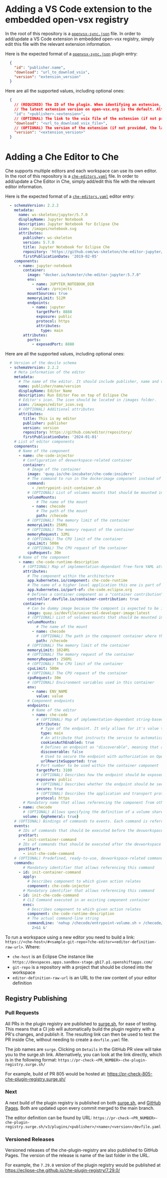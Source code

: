 # Adding a VS Code extension to the embedded open-vsx registry
In the root of this repository is a [`openvsx-sync.json`](./openvsx-sync.json) file. In order to add/update a VS Code extension in embedded open-vsx registry, simply edit this file with the relevant extension information.

Here is the expected format of a [`openvsx-sync.json`](./openvsx-sync.json) plugin entry:

```json
  {
    "id": "publisher.name",
    "download": "url_to_downlod_vsix",
    "version": "extension_version"
  }
```

Here are all the supported values, including optional ones:

```json
  {
    // (REQUIRED) The ID of the plugin. When identifying an extension, provide the full name of the form publisher.extension, for example ms-python.python
    // The latest extension version on open-vsx.org is the default. Alternatively, you can add "version": "<extension_version>" on a new line to specify a version.
    "id": "<publisher>.<extension>",
    // (OPTIONAL) The link to the vsix file of the extension (if not provided, the extension will be downloaded)
    "download": "<url_to_download_vsix_file>",
    // (OPTIONAL) The version of the extension (if not provided, the latest version will be used)
    "version": "<extension_version>"
  }
```

# Adding a Che Editor to Che
Che supports multiple editors and each workspace can use its own editor. In the root of this repository is a [`che-editors.yaml`](./che-editors.yaml) file. In order to add/update a Che Editor in Che, simply add/edit this file with the relevant editor information.

Here is the expected format of a [`che-editors.yaml`](./che-editors.yaml) editor entry:

```yaml
  - schemaVersion: 2.2.2
    metadata:
      name: ws-skeleton/jupyter/5.7.0
      displayName: Jupyter Notebook
      description: Jupyter Notebook for Eclipse Che
      icon: /images/notebook.svg
      attributes:
        publisher: ws-skeleton
        version: 5.7.0
        title: Jupyter Notebook for Eclipse Che
        repository: 'https://github.com/ws-skeleton/che-editor-jupyter/'
        firstPublicationDate: '2019-02-05'
    components:
      - name: jupyter-notebook
        container:
          image: "docker.io/ksmster/che-editor-jupyter:5.7.0"
          env:
            - name: JUPYTER_NOTEBOOK_DIR
              value: /projects
          mountSources: true
          memoryLimit: 512M
          endpoints:
            - name: jupyter
              targetPort: 8888
              exposure: public
              protocol: https
              attributes:
                type: main
        attributes:
          ports:
            - exposedPort: 8888
```

Here are all the supported values, including optional ones:

```yaml
  # Version of the devile schema
  - schemaVersion: 2.2.2
    # Meta information of the editor
    metadata:  
      # The name of the editor. It should include publisher, name and version of the editor
      name: publisher/name/version
      displayName: Editor Name
      description: Run Editor Foo on top of Eclipse Che
      # Editor's icon. The icon should be located in /images folder.
      icon: /images/editor_icon.svg
      # (OPTIONAL) Additional attributes
      attributes:
        title: This is my editor
        publisher: publisher
        version: version
        repository: https://github.com/editor/repository/
        firstPublicationDate: '2024-01-01'
    # List of editor components
    components:
      # Name of the component
      - name: che-code-injector
        # Configuration of devworkspace-related container 
        container:
          # Image of the container
          image: 'quay.io/che-incubator/che-code:insiders'
          # The command to run in the dockerimage component instead of the default one provided in the image
          command:
            - /entrypoint-init-container.sh
          # (OPTIONAL) List of volumes mounts that should be mounted in this container 
          volumeMounts:
              # The name of the mount
            - name: checode
              # The path of the mount
              path: /checode
          # (OPTIONAL) The memory limit of the container
          memoryLimit: 256Mi
          # (OPTIONAL) The memory request of the container
          memoryRequest: 32Mi
          # (OPTIONAL) The CPU limit of the container
          cpuLimit: 500m
          # (OPTIONAL) The CPU request of the container
          cpuRequest: 30m
      # Name of the component
      - name: che-code-runtime-description
        # (OPTIONAL) Map of implementation-dependant free-form YAML attributes
        attributes:
          # The component within the architecture
          app.kubernetes.io/component: che-code-runtime
          # The name of a higher level application this one is part of
          app.kubernetes.io/part-of: che-code.eclipse.org
          # Defines a container component as a "container contribution". If a flattened DevWorkspace has a container component with the merge-contribution attribute, then any container contributions are merged into that container component
          controller.devfile.io/container-contribution: true
        container:
          # Can be dummy image because the compoent is expected to be injected into workspace dev component
          image: quay.io/devfile/universal-developer-image:latest
          # (OPTIONAL) List of volumes mounts that should be mounted in this container 
          volumeMounts:
              # The name of the mount
            - name: checode
              # (OPTIONAL) The path in the component container where the volume should be mounted. If not path is mentioned, default path is the is /<name>
              path: /checode
          # (OPTIONAL) The memory limit of the container
          memoryLimit: 1024Mi
          # (OPTIONAL) The memory request of the container
          memoryRequest: 256Mi
          # (OPTIONAL) The CPU limit of the container
          cpuLimit: 500m
          # (OPTIONAL) The CPU request of the container
          cpuRequest: 30m
          # (OPTIONAL) Environment variables used in this container
          env:
            - name: ENV_NAME
              value: value
          # Component endpoints
          endpoints:
            # Name of the editor 
            - name: che-code
              # (OPTIONAL) Map of implementation-dependant string-based free-form attributes
              attributes:
                # Type of the endpoint. It only allows for it's value to be set to main  which indicates that the endpoint should be used as the mainUrl in the workspace status (i.e. it should be the URL used to access the editor in this context)
                type: main
                # An attribute that instructs the service to automatically redirect the unauthenticated requests for current user authentication. Setting this attribute to true has security consequences because it makes Cross-site request forgery (CSRF) attacks possible. The default value of the attribute is false. 
                cookiesAuthEnabled: true
                # Defines an endpoint as "discoverable", meaning that a service should be created using the endpoint name (i.e. instead of generating a service name for all endpoints, this endpoint should be statically accessible)
                discoverable: false
                # Used to secure the endpoint with authorization on OpenShift, so that not anyone on the cluster can access the endpoint, the attribute enables authentication. 
                urlRewriteSupported: true
              # Port number to be used within the container component
              targetPort: 3100
              # (OPTIONAL) Describes how the endpoint should be exposed on the network (public, internal, none)
              exposure: public
              # (OPTIONAL) Describes whether the endpoint should be secured and protected by some authentication process
              secure: true
              # (OPTIONAL) Describes the application and transport protocols of the traffic that will go through this endpoint
              protocol: https
        # Mandatory name that allows referencing the component from other elements
      - name: checode
        # (OPTIONAL) Allows specifying the definition of a volume shared by several other components. Ephemeral volumes are not stored persistently across restarts. Defaults to false
        volume: {ephemeral: true}
    # (OPTIONAL) Bindings of commands to events. Each command is referred-to by its name
    events:
      # IDs of commands that should be executed before the devworkspace start. This commands would typically be executed in init container
      preStart:
        - init-container-command
      # IDs of commands that should be executed after the devworkspace is completely started. In the case of Che-Code, these commands should be executed after all plugins and extensions have started, including project cloning. This means that those commands are not triggered until the user opens the IDE in his browser
      postStart:
        - init-che-code-command
    # (OPTIONAL) Predefined, ready-to-use, devworkspace-related commands
    commands:
        # Mandatory identifier that allows referencing this command
      - id: init-container-command
        apply:
          # Describes component to which given action relates
          component: che-code-injector
        # Mandatory identifier that allows referencing this command
      - id: init-che-code-command
        # CLI Command executed in an existing component container
        exec:
          # Describes component to which given action relates
          component: che-code-runtime-description
          # The actual command-line string
          commandLine: 'nohup /checode/entrypoint-volume.sh > /checode/entrypoint-logs.txt
            2>&1 &'        
```

To run a workspace using a new editor you need to build a link:
`https://<che-host>/#<sample-git-repo>?che-editor=<editor-definition-raw-url>`. Where:
- `che-host` is an Eclipse Che instance like `https://devspaces.apps.sandbox-stage.gb17.p1.openshiftapps.com/`
- `git-repo` is a repository with a project that should be cloned into the workspace
- `editor-definition-raw-url` is an URL to the raw content of your editor definition 

## Registry Publishing
### Pull Requests
All PRs in the plugin registry are published to [surge.sh](https://surge.sh/), for ease of testing. This means that a CI job will automatically build the plugin registry with a PR's changes, and publish it. The resulting link can then be used to test the PR inside Che, without needing to create a `devfile.yaml` file.

The job names are `surge`. Clicking on `Details` in the GitHub PR view will take you to the surge.sh link. Alternatively, you can look at the link directly, which is in the following format: `https://pr-check-<PR_NUMBER>-che-plugin-registry.surge.sh/`

For example, build of PR 805 would be hosted at: https://pr-check-805-che-plugin-registry.surge.sh/

### Next
A next build of the plugin registry is published on both [surge.sh](https://che-plugin-registry.surge.sh/), and [GitHub Pages](https://eclipse-che.github.io/che-plugin-registry/main/). Both are updated upon every commit merged to the main branch.

The editor definition can be found by URL: `https://pr-check-<PR_NUMBER>-che-plugin-registry.surge.sh/v3/plugins/<publisher>/<name>/<version>/devfile.yaml`

### Versioned Releases
Versioned releases of the che-plugin-registry are also published to GitHub Pages. The version of the release is name of the last folder in the URL.

For example, the `7.29.0` version of the plugin registry would be published at https://eclipse-che.github.io/che-plugin-registry/7.29.0/
